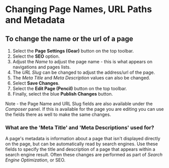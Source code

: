 # Changing Page Names, URL Paths and Metadata

## To change the name or the url of a page
1. Select the **Page Settings (Gear)** button on the top toolbar. 
2. Select the **SEO** option.
3. Adjust the *Name* to adjust the page name - this is what appears on navigations and pages lists.
4. The *URL Slug* can be changed to adjust the address/url of the page.
5. The *Meta Title* and *Meta Description* values can also be changed.
5. Select **Save Changes**.
6. Select the **Edit Page (Pencil)** button on the top toolbar.
7. Finally, select the blue **Publish Changes** button.

Note - the Page Name and URL Slug fields are also available under the *Composer* panel. If this is available for the page you are editing you can use the fields there as well to make the same changes. 

### What are the 'Meta Title' and 'Meta Descriptions' used for?
A page's metadata is information about a page that isn't displayed directly on the page, but can be automatically read by search engines. Use these fields to specify the title and description of a page that appears within a search engine result. Often these changes are performed as part of *Search Engine Optimization*, or SEO.